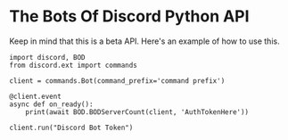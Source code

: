 # The Bots Of Discord Python API
Keep in mind that this is a beta API. Here's an example of how to use this.

```
import discord, BOD
from discord.ext import commands

client = commands.Bot(command_prefix='command prefix')

@client.event
async def on_ready():
    print(await BOD.BODServerCount(client, 'AuthTokenHere'))

client.run("Discord Bot Token")
```